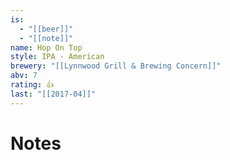 ```yaml
---
is:
  - "[[beer]]"
  - "[[note]]"
name: Hop On Top
style: IPA - American
brewery: "[[Lynnwood Grill & Brewing Concern]]"
abv: 7
rating: 👍
last: "[[2017-04]]"
---
```

# Notes

